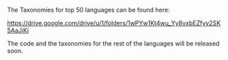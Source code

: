 The Taxonomies for top 50 languages can be found here:

https://drive.google.com/drive/u/1/folders/1wPYw1Kt4wu_Yy8vxbEZfyv2SK5AaJiKi

The code and the taxonomies for the rest of the languages will be released soon.
